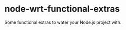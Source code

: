 node-wrt-functional-extras
==========================

Some functional extras to water your Node.js project with.